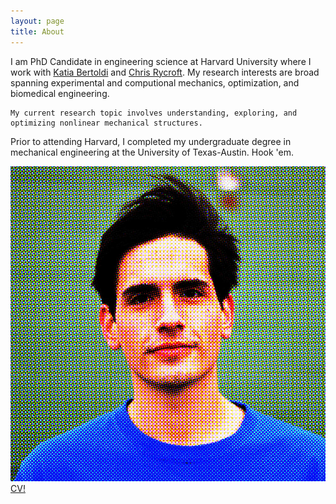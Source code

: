 ```yaml
---
layout: page
title: About
---
```


<p class="message">
    I am PhD Candidate in engineering science at Harvard University where I work with
    <a href="https://bertoldi.seas.harvard.edu"> Katia Bertoldi</a> and 
    <a href="https://people.seas.harvard.edu/~chr/"> Chris Rycroft</a>. My research interests 
    are broad spanning experimental and computional mechanics, optimization, and biomedical engineering. 

    My current research topic involves understanding, exploring, and optimizing nonlinear mechanical structures. 
</p>
<p class="message">
    Prior to attending Harvard, I completed my undergraduate degree in mechanical engineering at the University of Texas-Austin.
    Hook 'em.
</p>

![](/images/medina_print.jpg)
[CV!](/assets/MedinaEder_CV.pdf)
